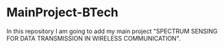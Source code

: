 # MainProject-BTech
In this repository I am going to add my main project "SPECTRUM SENSING FOR DATA TRANSMISSION IN WIRELESS COMMUNICATION".
